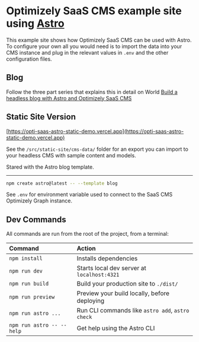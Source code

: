 # Optimizely SaaS CMS example site using [Astro](https://astro.build/)

This example site shows how Optimizely SaaS CMS can be used with Astro. To configure your own all you would need is to import the data into your CMS instance and plug in the relevant values in `.env` and the other configuration files.

## Blog

Follow the three part series that explains this in detail on World [Build a headless blog with Astro and Optimizely SaaS CMS ](https://world.optimizely.com/blogs/jacob-pretorius/dates/2024/5/build-a-headless-blog-with-astro-and-optimizely-saas-cms/)

## Static Site Version

[https://opti-saas-astro-static-demo.vercel.app](https://opti-saas-astro-static-demo.vercel.app)

See the `/src/static-site/cms-data/` folder for an export you can import to your headless CMS with sample content and models.

Stared with the Astro blog template.

---

```sh
npm create astro@latest -- --template blog
```

See `.env` for environment variable used to connect to the SaaS CMS Optimizely Graph instance.

## Dev Commands

All commands are run from the root of the project, from a terminal:

| Command                   | Action                                           |
| :------------------------ | :----------------------------------------------- |
| `npm install`             | Installs dependencies                            |
| `npm run dev`             | Starts local dev server at `localhost:4321`      |
| `npm run build`           | Build your production site to `./dist/`          |
| `npm run preview`         | Preview your build locally, before deploying     |
| `npm run astro ...`       | Run CLI commands like `astro add`, `astro check` |
| `npm run astro -- --help` | Get help using the Astro CLI                     |

